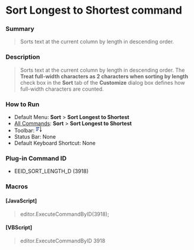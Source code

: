 # Sort Longest to Shortest command

### Summary

> Sorts text at the current column by length in descending order.

### Description

> Sorts text at the current column by length in descending order. The **Treat full-width characters as 2 characters when sorting by length** check box in the **Sort** tab
> of the **Customize** dialog box defines how full-width characters are counted.

### How to Run

- Default Menu: **Sort** \> **Sort Longest to Shortest**
- [All Commands](../tools/all_commands): **Sort** \> **Sort Longest to Shortest**
- Toolbar: ![](../../images/sort_length_d.png)
- Status Bar: None
- Default Keyboard Shortcut: None

### Plug-in Command ID

- EEID\_SORT\_LENGTH\_D (3918)

### Macros

#### \[JavaScript\]

> editor.ExecuteCommandByID(3918);

#### \[VBScript\]

> editor.ExecuteCommandByID 3918